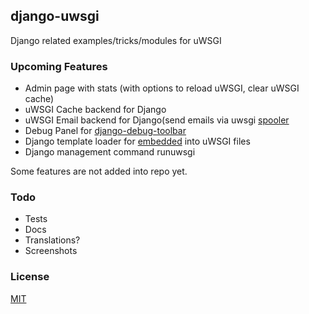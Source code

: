 ## django-uwsgi

Django related examples/tricks/modules for uWSGI


### Upcoming Features

  * Admin page with stats (with options to reload uWSGI, clear uWSGI cache)
  * uWSGI Cache backend for Django
  * uWSGI Email backend for Django(send emails via uwsgi [spooler](http://uwsgi-docs.readthedocs.org/en/latest/Spooletr.html)
  * Debug Panel for [django-debug-toolbar](https://github.com/django-debug-toolbar/django-debug-toolbar)
  * Django template loader for [embedded](http://uwsgi-docs.readthedocs.org/en/latest/Embed.html) into uWSGI files
  * Django management command runuwsgi

  Some features are not added into repo yet.

### Todo

 * Tests
 * Docs
 * Translations?
 * Screenshots

### License

[MIT](LICENSE)
